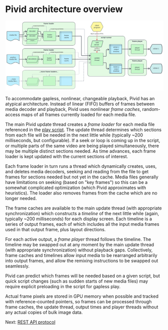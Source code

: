 # Pivid architecture overview

![Diagram of Pivid architecture](architecture_diagram.svg)

To accommodate gapless, nonlinear, changeable playback, Pivid has an
atypical architecture. Instead of linear (FIFO) buffers of frames between
media decoder and playback, Pivid uses nonlinear _frame caches_,
random-access maps of all frames currently loaded for each media file.

The main Pivid update thread creates a _frame loader_ for each media file
referenced in the [play script](script.md). The update thread determines
which sections from each file will be needed in the next little while
(typically ~200 milliseconds, but configurable). If a seek or loop is
coming up in the script, or multiple parts of the same video are being
played simultaneously, there may be multiple distinct sections needed.
As time advances, each frame loader is kept updated with the current sections
of interest.

Each frame loader in turn runs a thread which dynamically creates, uses,
and deletes media decoders, seeking and reading from the file to get frames
for sections needed but not yet in the cache. Media files generally have
limitations on seeking (based on "key frames") so this can be a somewhat
complicated optimization (which Pivid approximates with heuristics). The
loader also removes frames from the cache which are no longer needed.

The frame caches are available to the main update thread (with appropriate
synchronization) which constructs a _timeline_ of the next little while
(again, typically ~200 milliseconds) for each display screen.
Each timeline is a series of output frames, each of which includes all the
input media frames used in that output frame, plus layout directions.

For each active output, a _frame player_ thread follows the timeline.
The timeline may be swapped out at any moment by the main update thread
(with appropriate synchronization) without playback gaps. Collectively,
frame caches and timelines allow input media to be rearranged arbitrarily
into output frames, and allow the remixing instructions to be swapped out
seamlessly.

Pivid can predict which frames will be needed based on a given script, but
quick script changes (such as sudden starts of new media files) may require
explicit preloading in the script for gapless play.

Actual frame pixels are stored in GPU memory when possible and tracked
with reference-counted pointers, so frames can be processed through frame
caches, the update thread, output times and player threads without any actual
copies of bulk image data.

Next: [REST API protocol](protocol.md)
